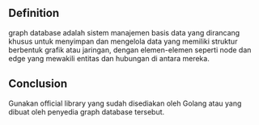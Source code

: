 ## Definition

graph database adalah sistem manajemen basis data yang dirancang khusus untuk menyimpan dan mengelola data yang memiliki struktur berbentuk grafik atau jaringan, dengan elemen-elemen seperti node dan edge yang mewakili entitas dan hubungan di antara mereka. 

## Conclusion

Gunakan official library yang sudah disediakan oleh Golang atau yang dibuat oleh penyedia graph database tersebut.